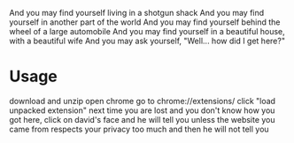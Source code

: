 And you may find yourself living in a shotgun shack 
And you may find yourself in another part of the world 
And you may find yourself behind the wheel of a large automobile 
And you may find yourself in a beautiful house, with a beautiful wife 
And you may ask yourself, "Well... how did I get here?"

# Usage

download and unzip
open chrome
go to chrome://extensions/
click "load unpacked extension"
next time you are lost and you don't know how you got here, click on david's face and he will tell you unless the website you came from respects your privacy too much and then he will not tell you

